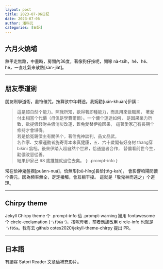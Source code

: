 ```yaml
---
layout: post
title: 2023-07-06日記
date: 2023-07-06
author: 潘科元
categories: [日記]
---
```

## 六月火燒埔

熱甲走無路，中晝時，房間內36度。著像狗仔按呢，開喙 nà-tsi̍h，hé、hé、hé，一直吐氣來散熱\[sàn-jia̍t\]。

---
## 朋友學道術

朋友咧學道術，畫符催咒，按算欲中年轉途，我婉勸\[uán-khuàn\]伊講：

> 這是超自然个能力。照我所知，欲得著即種能力，而且用來做職業，
著愛付出相當个代價（毋但是學費爾爾）。一个儂个運途如何，
是因果業力所致，欲提儂錢財共儂消災改運，難免愛替伊擔因果，
這著愛家己有長期个修持才會堪得。  
若是佮冤親債主有關係个，著佮鬼神談判，品文品武。  
名作家、女權運動者施寄青本來真健康，五、六十歲閣有好身材
thang穿 bikini 翕相。後來伊踏入超自然个世界，佮通靈者合作，
替儂看前世今生，勸儂改惡從善。  
結果伊家己 68 歲雄雄就過往去矣。
{: .prompt-info }

常在佮神鬼盤撋\[puânn-nuá\]，佮無形\[bû-hîng\]長佮\[tn̂g-kah\]，
會影響咱陽間儂个壽元，因為頻率無仝，定定接觸，會互相干擾。
這就是「敬鬼神而遠之」个道理。

---
## Chirpy theme

Jekyll Chirpy theme 个 .prompt-info 佮 .prompt-warning 攏用 fontawesome 个
circle-exclamation (`'\f06a'`)，按呢毋著，前者應該改用 circle-info 也就是
`'\f05a`。我有去 github cotes2020/jekyll-theme-chirpy 提出 PR。

---
## 日本語

有讀寡 Satori Reader 文章佮補充影片。
